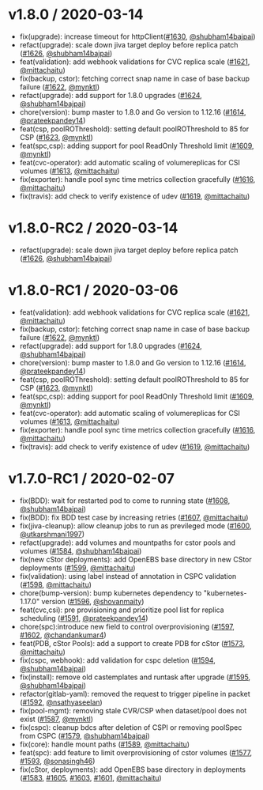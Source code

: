 v1.8.0 / 2020-03-14
========================

 * fix(upgrade): increase timeout for httpClient([#1630](https://github.com/openebs/maya/pull/1630),
 [@shubham14bajpai](https://github.com/shubham14bajpai))
 * refact(upgrade): scale down jiva target deploy before replica patch ([#1626](https://github.com/openebs/maya/pull/1626),
 [@shubham14bajpai](https://github.com/shubham14bajpai))
 * feat(validation): add webhook validations for CVC replica scale  ([#1621](https://github.com/openebs/maya/pull/1621),
 [@mittachaitu](https://github.com/mittachaitu))
 * fix(backup, cstor): fetching correct snap name in case of base backup failure ([#1622](https://github.com/openebs/maya/pull/1622),
 [@mynktl](https://github.com/mynktl))
 * refact(upgrade): add support for 1.8.0 upgrades ([#1624](https://github.com/openebs/maya/pull/1624),
 [@shubham14bajpai](https://github.com/shubham14bajpai))
 * chore(version): bump master to 1.8.0 and Go version to 1.12.16 ([#1614](https://github.com/openebs/maya/pull/1614),
 [@prateekpandey14](https://github.com/prateekpandey14))
 * feat(csp, poolROThreshold): setting default poolROThreshold to 85 for CSP ([#1623](https://github.com/openebs/maya/pull/1623),
 [@mynktl](https://github.com/mynktl))
 * feat(spc,csp): adding support for pool ReadOnly Threshold limit ([#1609](https://github.com/openebs/maya/pull/1609),
 [@mynktl](https://github.com/mynktl))
 * feat(cvc-operator): add automatic scaling of volumereplicas for CSI volumes ([#1613](https://github.com/openebs/maya/pull/1613),
 [@mittachaitu](https://github.com/mittachaitu))
 * fix(exporter): handle pool sync time metrics collection gracefully ([#1616](https://github.com/openebs/maya/pull/1616),
 [@mittachaitu](https://github.com/mittachaitu))
 * fix(travis): add check to verify existence of udev ([#1619](https://github.com/openebs/maya/pull/1619),
 [@mittachaitu](https://github.com/mittachaitu))

v1.8.0-RC2 / 2020-03-14
========================

 * refact(upgrade): scale down jiva target deploy before replica patch ([#1626](https://github.com/openebs/maya/pull/1626),
 [@shubham14bajpai](https://github.com/shubham14bajpai))

v1.8.0-RC1 / 2020-03-06
========================

 * feat(validation): add webhook validations for CVC replica scale  ([#1621](https://github.com/openebs/maya/pull/1621),
 [@mittachaitu](https://github.com/mittachaitu))
 * fix(backup, cstor): fetching correct snap name in case of base backup failure ([#1622](https://github.com/openebs/maya/pull/1622),
 [@mynktl](https://github.com/mynktl))
 * refact(upgrade): add support for 1.8.0 upgrades ([#1624](https://github.com/openebs/maya/pull/1624),
 [@shubham14bajpai](https://github.com/shubham14bajpai))
 * chore(version): bump master to 1.8.0 and Go version to 1.12.16 ([#1614](https://github.com/openebs/maya/pull/1614),
 [@prateekpandey14](https://github.com/prateekpandey14))
 * feat(csp, poolROThreshold): setting default poolROThreshold to 85 for CSP ([#1623](https://github.com/openebs/maya/pull/1623),
 [@mynktl](https://github.com/mynktl))
 * feat(spc,csp): adding support for pool ReadOnly Threshold limit ([#1609](https://github.com/openebs/maya/pull/1609),
 [@mynktl](https://github.com/mynktl))
 * feat(cvc-operator): add automatic scaling of volumereplicas for CSI volumes ([#1613](https://github.com/openebs/maya/pull/1613),
 [@mittachaitu](https://github.com/mittachaitu))
 * fix(exporter): handle pool sync time metrics collection gracefully ([#1616](https://github.com/openebs/maya/pull/1616),
 [@mittachaitu](https://github.com/mittachaitu))
 * fix(travis): add check to verify existence of udev ([#1619](https://github.com/openebs/maya/pull/1619),
 [@mittachaitu](https://github.com/mittachaitu))

v1.7.0-RC1 / 2020-02-07
========================

  * fix(BDD): wait for restarted pod to come to running state ([#1608](https://github.com/openebs/maya/pull/1608),
  [@shubham14bajpai](https://github.com/shubham14bajpai))
  * fix(BDD): fix BDD test case by increasing retries ([#1607](https://github.com/openebs/maya/pull/1607),
  [@mittachaitu](https://github.com/mittachaitu))
  * fix(jiva-cleanup): allow cleanup jobs to run as previleged mode ([#1600](https://github.com/openebs/maya/pull/1600),
  [@utkarshmani1997](https://github.com/utkarshmani1997))
  * refact(upgrade): add volumes and mountpaths for cstor pools and volumes ([#1584](https://github.com/openebs/maya/pull/1584),
  [@shubham14bajpai](https://github.com/shubham14bajpai))
  * fix(new cStor deployments): add OpenEBS base directory in new CStor deployments ([#1599](https://github.com/openebs/maya/pull/1599),
  [@mittachaitu](https://github.com/mittachaitu))
  * fix(validation): using label instead of annotation in CSPC validation ([#1598](https://github.com/openebs/maya/pull/1598),
  [@mittachaitu](https://github.com/mittachaitu))
  * chore(bump-version): bump kubernetes dependency to "kubernetes-1.17.0" version ([#1596](https://github.com/openebs/maya/pull/1596),
  [@shovanmaity](https://github.com/shovanmaity))
  * feat(cvc,csi): pre provisioning and prioritize pool list for replica scheduling ([#1591](https://github.com/openebs/maya/pull/1591),
  [@prateekpandey14](https://github.com/prateekpandey14))
  * chore(spc):introduce new field to control overprovisioning ([#1597](https://github.com/openebs/maya/pull/1597),
  [#1602](https://github.com/openebs/maya/pull/1602),
  [@chandankumar4](https://github.com/chandankumar4))
  * feat(PDB, cStor Pools): add a support to create PDB for cStor ([#1573](https://github.com/openebs/maya/pull/1573),
  [@mittachaitu](https://github.com/mittachaitu))
  * fix(cspc, webhook): add validation for cspc deletion ([#1594](https://github.com/openebs/maya/pull/1594),
  [@shubham14bajpai](https://github.com/shubham14bajpai))
  * fix(install): remove old castemplates and runtask after upgrade ([#1595](https://github.com/openebs/maya/pull/1595),
  [@shubham14bajpai](https://github.com/shubham14bajpai))
  * refactor(gitlab-yaml): removed the request to trigger pipeline in packet ([#1592](https://github.com/openebs/maya/pull/1592),
  [@nsathyaseelan](https://github.com/nsathyaseelan))
  * fix(pool-mgmt): removing stale CVR/CSP when dataset/pool does not exist ([#1587](https://github.com/openebs/maya/pull/1587),
  [@mynktl](https://github.com/mynktl))
  * fix(cspc): cleanup bdcs after deletion of CSPI or removing poolSpec from CSPC ([#1579](https://github.com/openebs/maya/pull/1579),
  [@shubham14bajpai](https://github.com/shubham14bajpai))
  * fix(core): handle mount paths ([#1589](https://github.com/openebs/maya/pull/1589),
  [@mittachaitu](https://github.com/mittachaitu))
  * feat(spc): add feature to limit overprovisioning of cstor volumes ([#1577](https://github.com/openebs/maya/pull/1577),
  [#1593](https://github.com/openebs/maya/pull/1593),
  [@sonasingh46](https://github.com/sonasingh46))
  * fix(cStor, deployments): add OpenEBS base directory in deployments ([#1583](https://github.com/openebs/maya/pull/1583),
  [#1605](https://github.com/openebs/maya/pull/1605),
  [#1603](https://github.com/openebs/maya/pull/1603),
  [#1601](https://github.com/openebs/maya/pull/1601),
  [@mittachaitu](https://github.com/mittachaitu))
